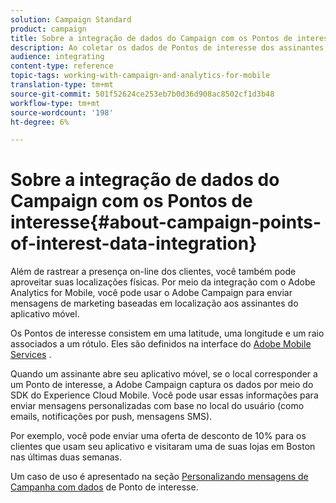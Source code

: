 ```yaml
---
solution: Campaign Standard
product: campaign
title: Sobre a integração de dados do Campaign com os Pontos de interesse
description: Ao coletar os dados de Pontos de interesse dos assinantes de seu aplicativo móvel, envie mensagens de marketing baseadas em localização para seus assinantes por meio da integração no Adobe Campaign.
audience: integrating
content-type: reference
topic-tags: working-with-campaign-and-analytics-for-mobile
translation-type: tm+mt
source-git-commit: 501f52624ce253eb7b0d36d908ac8502cf1d3b48
workflow-type: tm+mt
source-wordcount: '198'
ht-degree: 6%

---
```



# Sobre a integração de dados do Campaign com os Pontos de interesse{#about-campaign-points-of-interest-data-integration}

Além de rastrear a presença on-line dos clientes, você também pode aproveitar suas localizações físicas. Por meio da integração com o Adobe Analytics for Mobile, você pode usar o Adobe Campaign para enviar mensagens de marketing baseadas em localização aos assinantes do aplicativo móvel.

Os Pontos de interesse consistem em uma latitude, uma longitude e um raio associados a um rótulo. Eles são definidos na interface do [Adobe Mobile Services](https://docs.adobe.com/content/help/en/mobile-services/using/home.html) .

Quando um assinante abre seu aplicativo móvel, se o local corresponder a um Ponto de interesse, a Adobe Campaign captura os dados por meio do SDK do Experience Cloud Mobile. Você pode usar essas informações para enviar mensagens personalizadas com base no local do usuário (como emails, notificações por push, mensagens SMS).

Por exemplo, você pode enviar uma oferta de desconto de 10% para os clientes que usam seu aplicativo e visitaram uma de suas lojas em Boston nas últimas duas semanas.

Um caso de uso é apresentado na seção [Personalizando mensagens de Campanha com dados](../../integrating/using/personalizing-campaign-messages-with-point-of-interest-data.md) de Ponto de interesse.
